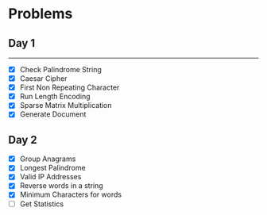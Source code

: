 # Problems

## Day 1
<hr>

- [x] Check Palindrome String 
- [x] Caesar Cipher
- [x] First Non Repeating Character
- [x] Run Length Encoding
- [x] Sparse Matrix Multiplication
- [x] Generate Document 

## Day 2

- [x] Group Anagrams
- [x] Longest Palindrome
- [x] Valid IP Addresses
- [x] Reverse words in a string
- [x] Minimum Characters for words
- [ ] Get Statistics